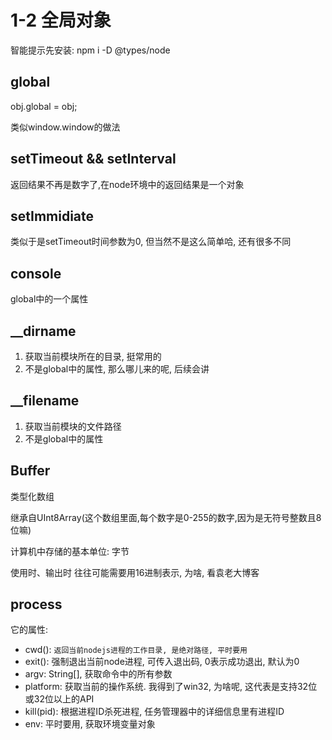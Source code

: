 # 1-2 全局对象

智能提示先安装:  npm i -D @types/node

## global

obj.global = obj;

类似window.window的做法

## setTimeout && setInterval

返回结果不再是数字了,在node环境中的返回结果是一个对象

## setImmidiate

类似于是setTimeout时间参数为0, 但当然不是这么简单哈, 还有很多不同

## console

global中的一个属性

## __dirname

1. 获取当前模块所在的目录, 挺常用的
2. 不是global中的属性, 那么哪儿来的呢, 后续会讲

## __filename

1. 获取当前模块的文件路径
2. 不是global中的属性

## Buffer

类型化数组

继承自UInt8Array(这个数组里面,每个数字是0-255的数字,因为是无符号整数且8位嘛)

计算机中存储的基本单位: 字节

使用时、输出时 往往可能需要用16进制表示, 为啥, 看袁老大博客


## process

它的属性:

- cwd(): `返回当前nodejs进程的工作目录, 是绝对路径, 平时要用`
- exit(): 强制退出当前node进程, 可传入退出码, 0表示成功退出, 默认为0
- argv: String[], 获取命令中的所有参数
- platform: 获取当前的操作系统. 我得到了win32, 为啥呢, 这代表是支持32位或32位以上的API
- kill(pid): 根据进程ID杀死进程, 任务管理器中的详细信息里有进程ID
- env: 平时要用, 获取环境变量对象